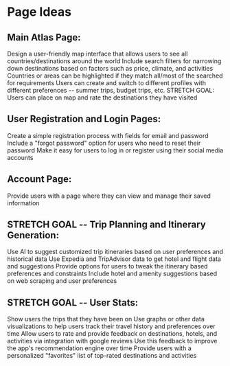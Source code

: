 # Page Ideas
    
## Main Atlas Page:

Design a user-friendly map interface that allows users to see all countries/destinations around the world
Include search filters for narrowing down destinations based on factors such as price, climate, and activities
Countries or areas can be highlighted if they match all/most of the searched for requirements
Users can create and switch to different profiles with different preferences -- summer trips, budget trips, etc.
STRETCH GOAL: Users can place on map and rate the destinations they have visited

## User Registration and Login Pages:

Create a simple registration process with fields for email and password
Include a "forgot password" option for users who need to reset their password
Make it easy for users to log in or register using their social media accounts

## Account Page:

Provide users with a page where they can view and manage their saved information

## STRETCH GOAL -- Trip Planning and Itinerary Generation:

Use AI to suggest customized trip itineraries based on user preferences and historical data
Use Expedia and TripAdvisor data to get hotel and flight data and suggestions
Provide options for users to tweak the itinerary based preferences and constraints
Include hotel and amenity suggestions based on web scraping and user preferences

## STRETCH GOAL -- User Stats:

Show users the trips that they have been on
Use graphs or other data visualizations to help users track their travel history and preferences over time
Allow users to rate and provide feedback on destinations, hotels, and activities via integration with google reviews
Use this feedback to improve the app's recommendation engine over time
Provide users with a personalized "favorites" list of top-rated destinations and activities
